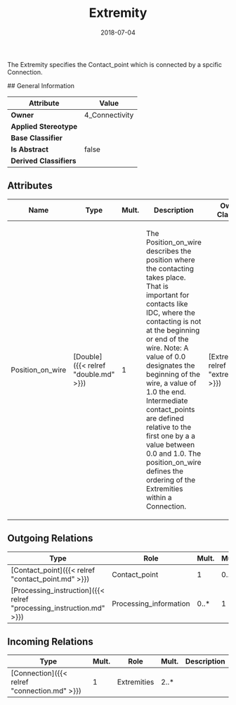 ﻿---
title: Extremity
toc: false
type: specs
date: "2018-07-04"
draft: false
specification: KBL
version: 2.5
documentType: "Recommendation"
elementType: Class
classes:
  - Extremity
menu_name: kbl-2.5
---
<p>The Extremity specifies the Contact_point which is connected by a spcific Connection.</p>
## General Information

| Attribute               | Value |
|-------------------------|-------|
| **Owner**               | 4_Connectivity |
| **Applied Stereotype**  |   |
| **Base Classifier**     |   |
| **Is Abstract**         | false |
| **Derived Classifiers** |   |

## Attributes
|  Name  |  Type  |  Mult.  |  Description  |  Owning Classifier  |
|--------|--------|---------|---------------|--------------|
|Position_on_wire | [Double]({{< relref "double.md" >}}) | 1 | <p>The Position_on_wire describes the position where the contacting takes place. That is important for contacts like IDC, where the contacting is not at the beginning or end of the wire. Note: A value of 0.0 designates the beginning of the wire, a value of 1.0 the end. Intermediate contact_points are defined relative to the first one by a a value between 0.0 and 1.0. The position_on_wire defines the ordering of the Extremities within a Connection.</p> | [Extremity]({{< relref "extremity.md" >}}) |

## Outgoing Relations
|    Type  |   Role   |   Mult.   |   Mult.   |   Description   |
|----------|----------|-----------|-----------|-----------------|
| [Contact_point]({{< relref "contact_point.md" >}}) | Contact_point | 1 | 0..* |  |
| [Processing_instruction]({{< relref "processing_instruction.md" >}}) | Processing_information | 0..* | 1 |  |
##  Incoming Relations
|    Type  |   Mult.  |   Role    |   Mult.   |   Description  |
|----------|----------|-----------|-----------|----------------|
| [Connection]({{< relref "connection.md" >}}) | 1 | Extremities | 2..* |  |
